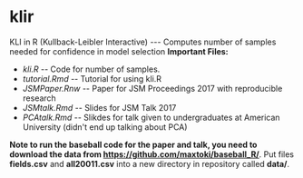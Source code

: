 # klir
KLI in R (Kullback-Leibler Interactive) --- Computes number of samples needed for confidence in model selection
**Important Files:**
* _kli.R_ -- Code for number of samples.
* _tutorial.Rmd_ -- Tutorial for using kli.R
* _JSMPaper.Rnw_ -- Paper for JSM Proceedings 2017 with reproducible research
* _JSMtalk.Rmd_ -- Slides for JSM Talk 2017
* _PCAtalk.Rmd_ -- Slikdes for talk given to undergraduates at American University (didn't end up talking about PCA)

**Note to run the baseball code for the paper and talk, you need to download the data from https://github.com/maxtoki/baseball_R/**.  Put files **fields.csv** and **all20011.csv** into a new directory in repository called **data/**.
